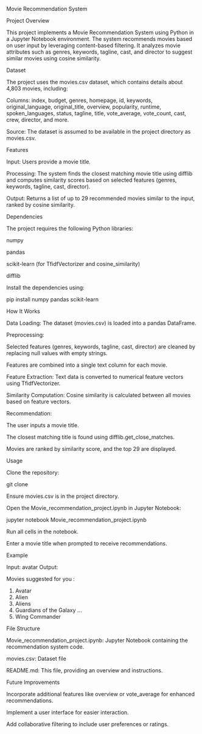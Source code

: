 Movie Recommendation System

Project Overview

This project implements a Movie Recommendation System using Python in a Jupyter Notebook environment. The system recommends movies based on user input by leveraging content-based filtering. It analyzes movie attributes such as genres, keywords, tagline, cast, and director to suggest similar movies using cosine similarity.

Dataset

The project uses the movies.csv dataset, which contains details about 4,803 movies, including:





Columns: index, budget, genres, homepage, id, keywords, original_language, original_title, overview, popularity, runtime, spoken_languages, status, tagline, title, vote_average, vote_count, cast, crew, director, and more.



Source: The dataset is assumed to be available in the project directory as movies.csv.

Features





Input: Users provide a movie title.



Processing: The system finds the closest matching movie title using difflib and computes similarity scores based on selected features (genres, keywords, tagline, cast, director).



Output: Returns a list of up to 29 recommended movies similar to the input, ranked by cosine similarity.

Dependencies

The project requires the following Python libraries:





numpy



pandas



scikit-learn (for TfidfVectorizer and cosine_similarity)



difflib

Install the dependencies using:

pip install numpy pandas scikit-learn

How It Works





Data Loading: The dataset (movies.csv) is loaded into a pandas DataFrame.



Preprocessing:





Selected features (genres, keywords, tagline, cast, director) are cleaned by replacing null values with empty strings.



Features are combined into a single text column for each movie.



Feature Extraction: Text data is converted to numerical feature vectors using TfidfVectorizer.



Similarity Computation: Cosine similarity is calculated between all movies based on feature vectors.



Recommendation:





The user inputs a movie title.



The closest matching title is found using difflib.get_close_matches.



Movies are ranked by similarity score, and the top 29 are displayed.

Usage





Clone the repository:

git clone <repository-url>



Ensure movies.csv is in the project directory.



Open the Movie_recommendation_project.ipynb in Jupyter Notebook:

jupyter notebook Movie_recommendation_project.ipynb



Run all cells in the notebook.



Enter a movie title when prompted to receive recommendations.

Example

Input: avatar
Output:

Movies suggested for you :
1. Avatar
2. Alien
3. Aliens
4. Guardians of the Galaxy
...
29. Wing Commander

File Structure





Movie_recommendation_project.ipynb: Jupyter Notebook containing the recommendation system code.



movies.csv: Dataset file 



README.md: This file, providing an overview and instructions.

Future Improvements





Incorporate additional features like overview or vote_average for enhanced recommendations.



Implement a user interface for easier interaction.



Add collaborative filtering to include user preferences or ratings.
